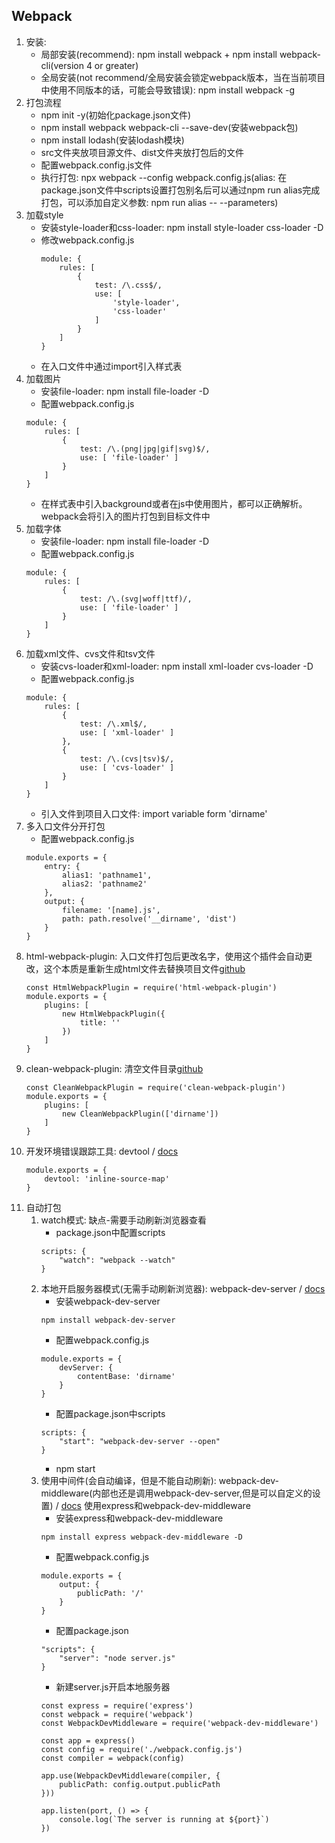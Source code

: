 ## Webpack
1. 安装: 
	* 局部安装(recommend): npm install webpack + npm install webpack-cli(version 4 or greater) 
	* 全局安装(not recommend/全局安装会锁定webpack版本，当在当前项目中使用不同版本的话，可能会导致错误): npm install webpack -g
2. 打包流程
	* npm init -y(初始化package.json文件)
	* npm install webpack webpack-cli --save-dev(安装webpack包)
	* npm install lodash(安装lodash模块)
	* src文件夹放项目源文件、dist文件夹放打包后的文件
	* 配置webpack.config.js文件
	* 执行打包: npx webpack --config webpack.config.js(alias: 在package.json文件中scripts设置打包别名后可以通过npm run alias完成打包，可以添加自定义参数: npm run alias -- --parameters) 	
3. 加载style
	* 安装style-loader和css-loader: npm install style-loader css-loader -D
	* 修改webpack.config.js
		```
		module: {
			rules: [
				{
					test: /\.css$/,
					use: [
						'style-loader',
						'css-loader'
					]
				}
			]
		}
		```
	* 在入口文件中通过import引入样式表	
4. 加载图片
	* 安装file-loader: npm install file-loader -D
	* 配置webpack.config.js
	```
	module: {
		rules: [
			{
				test: /\.(png|jpg|gif|svg)$/,
				use: [ 'file-loader' ]
			}
		]
	}
	```	
	* 在样式表中引入background或者在js中使用图片，都可以正确解析。webpack会将引入的图片打包到目标文件中
5. 加载字体
	* 安装file-loader: npm install file-loader -D
	* 配置webpack.config.js
	```
	module: {
		rules: [
			{
				test: /\.(svg|woff|ttf)/,
				use: [ 'file-loader' ]
			}
		]
	}
	```	
6. 加载xml文件、cvs文件和tsv文件
	* 安装cvs-loader和xml-loader: npm install xml-loader cvs-loader -D
	* 配置webpack.config.js
	```
	module: {
		rules: [
			{
				test: /\.xml$/,
				use: [ 'xml-loader' ]
			},
			{
				test: /\.(cvs|tsv)$/,
				use: [ 'cvs-loader' ]
			}
		]
	}
	```	
	* 引入文件到项目入口文件: import variable form 'dirname'
7. 多入口文件分开打包
	* 配置webpack.config.js
	```
	module.exports = {
		entry: {
			alias1: 'pathname1',
			alias2: 'pathname2'
		},
		output: {
			filename: '[name].js',
			path: path.resolve('__dirname', 'dist')
		}
	}
	```
8. html-webpack-plugin: 入口文件打包后更改名字，使用这个插件会自动更改，这个本质是重新生成html文件去替换项目文件[github](https://github.com/jantimon/html-webpack-plugin)
	```
	const HtmlWebpackPlugin = require('html-webpack-plugin')
	module.exports = {
		plugins: [
			new HtmlWebpackPlugin({
				title: ''
			})
		]
	}
	```
9. clean-webpack-plugin: 清空文件目录[github](https://github.com/johnagan/clean-webpack-plugin)
	```
	const CleanWebpackPlugin = require('clean-webpack-plugin')
	module.exports = {
		plugins: [
			new CleanWebpackPlugin(['dirname'])
		]
	}
	```
10. 开发环境错误跟踪工具: devtool / [docs](https://webpack.js.org/configuration/devtool/)
	```
	module.exports = {
		devtool: 'inline-source-map'
	}
	```	
11. 自动打包
	1. watch模式: 缺点-需要手动刷新浏览器查看
		* package.json中配置scripts
		```
		scripts: {
			"watch": "webpack --watch"
		}
		```	
	2. 本地开启服务器模式(无需手动刷新浏览器): webpack-dev-server / [docs](https://webpack.js.org/configuration/dev-server/)
		* 安装webpack-dev-server
		```
		npm install webpack-dev-server
		```
		* 配置webpack.config.js
		```
		module.exports = {
			devServer: {
				contentBase: 'dirname'
			}
		}
		```
		* 配置package.json中scripts
		```
		scripts: {
			"start": "webpack-dev-server --open"
		}
		```	
		* npm start
	3. 使用中间件(会自动编译，但是不能自动刷新): webpack-dev-middleware(内部也还是调用webpack-dev-server,但是可以自定义的设置) / [docs](https://webpack.js.org/guides/hot-module-replacement/)
	使用express和webpack-dev-middleware	
		* 安装express和webpack-dev-middleware
		```
		npm install express webpack-dev-middleware -D
		```
		* 配置webpack.config.js
		```
		module.exports = {
			output: {
				publicPath: '/'
			}
		}
		```
		* 配置package.json
		```
		"scripts": {
			"server": "node server.js"
		}
		```
		* 新建server.js开启本地服务器
		```
		const express = require('express')
		const webpack = require('webpack')
		const WebpackDevMiddleware = require('webpack-dev-middleware')

		const app = express()
		const config = require('./webpack.config.js')
		const compiler = webpack(config)

		app.use(WebpackDevMiddleware(compiler, {
			publicPath: config.output.publicPath
		}))

		app.listen(port, () => {
			console.log(`The server is running at ${port}`)
		})
		```